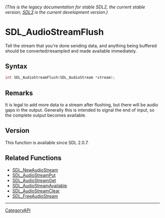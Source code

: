 ###### (This is the legacy documentation for stable SDL2, the current stable version; [SDL3](https://wiki.libsdl.org/SDL3/) is the current development version.)
# SDL_AudioStreamFlush

Tell the stream that you're done sending data, and anything being buffered should be converted/resampled and made available immediately.

## Syntax

```c
int SDL_AudioStreamFlush(SDL_AudioStream *stream);

```

## Remarks

It is legal to add more data to a stream after flushing, but there will be
audio gaps in the output. Generally this is intended to signal the end of
input, so the complete output becomes available.

## Version

This function is available since SDL 2.0.7.

## Related Functions

* [SDL_NewAudioStream](SDL_NewAudioStream.md)
* [SDL_AudioStreamPut](SDL_AudioStreamPut.md)
* [SDL_AudioStreamGet](SDL_AudioStreamGet.md)
* [SDL_AudioStreamAvailable](SDL_AudioStreamAvailable.md)
* [SDL_AudioStreamClear](SDL_AudioStreamClear.md)
* [SDL_FreeAudioStream](SDL_FreeAudioStream.md)

----
[CategoryAPI](CategoryAPI.md)
